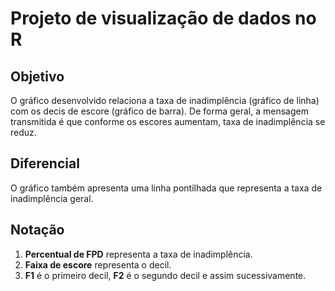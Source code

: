 # Projeto de visualização de dados no R

## Objetivo
O gráfico desenvolvido relaciona a taxa de inadimplência (gráfico de linha) com os decis de escore (gráfico de barra). De forma geral, a mensagem transmitida é que conforme os escores aumentam, taxa de inadimplência se reduz. 

## Diferencial
O gráfico também apresenta uma linha pontilhada que representa a taxa de inadimplência geral.

## Notação
1. **Percentual de FPD** representa a taxa de inadimplência.
2. **Faixa de escore** representa o decil.
3. **F1** é o primeiro decil, **F2** é o segundo decil e assim sucessivamente.   
